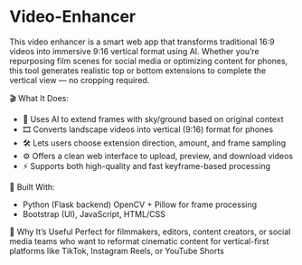 # Video-Enhancer
This video enhancer is a smart web app that transforms traditional 16:9 videos into immersive 9:16 vertical format using AI. Whether you’re repurposing film scenes for social media or optimizing content for phones, this tool generates realistic top or bottom extensions to complete the vertical view — no cropping required.

🎬 What It Does:

- 🧠 Uses AI to extend frames with sky/ground based on original context
- 🎞️ Converts landscape videos into vertical (9:16) format for phones
- 🛠️ Lets users choose extension direction, amount, and frame sampling
- ⚙️ Offers a clean web interface to upload, preview, and download videos
- ⚡ Supports both high-quality and fast keyframe-based processing

🧰 Built With:
- Python (Flask backend)
 OpenCV + Pillow for frame processing
- Bootstrap (UI), JavaScript, HTML/CSS

🚀 Why It’s Useful
Perfect for filmmakers, editors, content creators, or social media teams who want to reformat cinematic content for vertical-first platforms like TikTok, Instagram Reels, or YouTube Shorts
